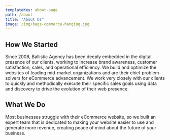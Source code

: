 ```yaml
---
templateKey: about-page
path: /about
title: "About Us"
image: /img/bags-commerce-hanging.jpg
---
```


## How We Started

Since 2008, Ballistic Agency has been deeply embedded in the digital presence of our clients, working to increase brand awareness, customer satisfaction, sales, and operational efficiency. We build and optimize the websites of leading mid-market organizations and are their chief problem-solvers for eCommerce advancement. We work very closely with our clients to quickly and methodically execute their specific sales goals using data and discovery to drive the evolution of their web presence.

## What We Do

Most businesses struggle with their eCommerce website, so we built an expert team that is dedicated to making your website easier to use and generate more revenue, creating peace of mind about the future of your business.

